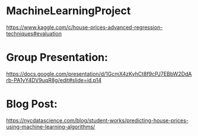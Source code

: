 # MachineLearningProject
https://www.kaggle.com/c/house-prices-advanced-regression-techniques#evaluation

# Group Presentation: 
https://docs.google.com/presentation/d/1GcmX4zKyhCt8f9cPJ7EBbW2DdArb-PA1yY4DV9uqR8g/edit#slide=id.p14

# Blog Post: 
https://nycdatascience.com/blog/student-works/predicting-house-prices-using-machine-learning-algorithms/
